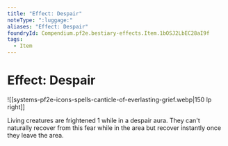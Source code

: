 ```yaml
---
title: "Effect: Despair"
noteType: ":luggage:"
aliases: "Effect: Despair"
foundryId: Compendium.pf2e.bestiary-effects.Item.1bOSJ2LbEC28aI9f
tags:
  - Item
---
```


# Effect: Despair
![[systems-pf2e-icons-spells-canticle-of-everlasting-grief.webp|150 lp right]]

Living creatures are frightened 1 while in a despair aura. They can't naturally recover from this fear while in the area but recover instantly once they leave the area.
